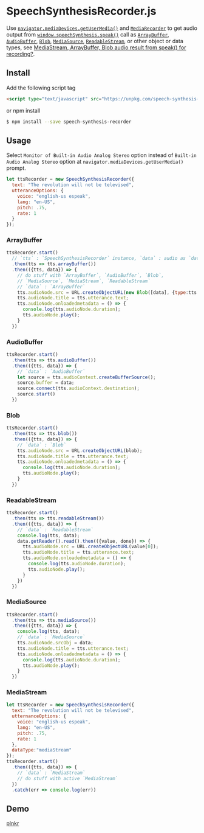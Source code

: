 # SpeechSynthesisRecorder.js

Use [`navigator.mediaDevices.getUserMedia()`][getUserMedia] and 
[`MediaRecorder`][MediaRecorder] to get audio output from 
[`window.speechSynthesis.speak()`][speak] call as [`ArrayBuffer`][ArrayBuffer], 
[`AudioBuffer`][AudioBuffer], [`Blob`][Blob], [`MediaSource`][MediaSource], 
[`ReadableStream`][ReadableStream], or other object or data 
types, see [MediaStream, ArrayBuffer, Blob audio result from speak() for recording?](https://lists.w3.org/Archives/Public/public-speech-api/2017Jun/0000.html).

## Install

Add the following script tag

```html
<script type="text/javascript" src="https://unpkg.com/speech-synthesis-recorder@1.2.1/SpeechSynthesisRecorder.js"></script>
```

or npm install

```bash
$ npm install --save speech-synthesis-recorder
```

## Usage

Select `Monitor of Built-in Audio Analog Stereo` option instead of 
`Built-in Audio Analog Stereo` option at `navigator.mediaDevices.getUserMedia()` 
prompt.

```js
let ttsRecorder = new SpeechSynthesisRecorder({
  text: "The revolution will not be televised", 
  utteranceOptions: {
    voice: "english-us espeak",
    lang: "en-US",
    pitch: .75,
    rate: 1
  }
});
```

### ArrayBuffer

```js
ttsRecorder.start()
  // `tts` : `SpeechSynthesisRecorder` instance, `data` : audio as `dataType` or method call result
  .then(tts => tts.arrayBuffer())
  .then(({tts, data}) => {
    // do stuff with `ArrayBuffer`, `AudioBuffer`, `Blob`,
    // `MediaSource`, `MediaStream`, `ReadableStream`
    // `data` : `ArrayBuffer`
    tts.audioNode.src = URL.createObjectURL(new Blob([data], {type:tts.mimeType}));
    tts.audioNode.title = tts.utterance.text;
    tts.audioNode.onloadedmetadata = () => {
      console.log(tts.audioNode.duration);
      tts.audioNode.play();
    }
  })
```

### AudioBuffer

```js
ttsRecorder.start()
  .then(tts => tts.audioBuffer())
  .then(({tts, data}) => {
    // `data` : `AudioBuffer`
    let source = tts.audioContext.createBufferSource();
    source.buffer = data;
    source.connect(tts.audioContext.destination);
    source.start()
  })
```
### Blob

```js
ttsRecorder.start()
  .then(tts => tts.blob())
  .then(({tts, data}) => {
    // `data` : `Blob`
    tts.audioNode.src = URL.createObjectURL(blob);
    tts.audioNode.title = tts.utterance.text;
    tts.audioNode.onloadedmetadata = () => {
      console.log(tts.audioNode.duration);
      tts.audioNode.play();
    }
  })
```

### ReadableStream

```js
ttsRecorder.start()
  .then(tts => tts.readableStream())
  .then(({tts, data}) => {
    // `data` : `ReadableStream`
    console.log(tts, data);
    data.getReader().read().then(({value, done}) => {
      tts.audioNode.src = URL.createObjectURL(value[0]);
      tts.audioNode.title = tts.utterance.text;
      tts.audioNode.onloadedmetadata = () => {
        console.log(tts.audioNode.duration);
        tts.audioNode.play();
      }
    })
  })
```

### MediaSource

```js
ttsRecorder.start()
  .then(tts => tts.mediaSource())
  .then(({tts, data}) => {
    console.log(tts, data);
    // `data` : `MediaSource`
    tts.audioNode.srcObj = data;
    tts.audioNode.title = tts.utterance.text;
    tts.audioNode.onloadedmetadata = () => {
      console.log(tts.audioNode.duration);
      tts.audioNode.play();
    }
  })
```

### MediaStream

```js
let ttsRecorder = new SpeechSynthesisRecorder({
  text: "The revolution will not be televised", 
  utternanceOptions: {
    voice: "english-us espeak",
    lang: "en-US",
    pitch: .75,
    rate: 1
  }, 
  dataType:"mediaStream"
});
ttsRecorder.start()
  .then(({tts, data}) => {
    // `data` : `MediaStream`
    // do stuff with active `MediaStream`
  })
  .catch(err => console.log(err))
```

## Demo
[plnkr][plnkr]

[plnkr]: https://plnkr.co/edit/PmpCSJ9GtVCXDhnOqn3D?p=preview
[getUserMedia]: https://developer.mozilla.org/en-US/docs/Web/API/MediaDevices/getUserMedia
[MediaRecorder]: https://developer.mozilla.org/en-US/docs/Web/API/MediaRecorder
[speak]: https://developer.mozilla.org/en-US/docs/Web/API/SpeechSynthesis/speak
[ArrayBuffer]: https://developer.mozilla.org/en-US/docs/Web/JavaScript/Reference/Global_Objects/ArrayBuffer
[AudioBuffer]: https://developer.mozilla.org/en-US/docs/Web/API/AudioBuffer
[Blob]: https://developer.mozilla.org/en-US/docs/Web/API/Blob
[MediaSource]: https://developer.mozilla.org/en-US/docs/Web/API/MediaSource
[ReadableStream]: https://developer.mozilla.org/en-US/docs/Web/API/ReadableStream
[MediaStream]: https://developer.mozilla.org/en-US/docs/Web/API/MediaStream
